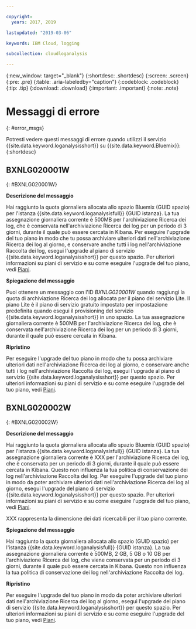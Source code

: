 ```yaml
---

copyright:
  years: 2017, 2019

lastupdated: "2019-03-06"

keywords: IBM Cloud, logging

subcollection: cloudloganalysis

---
```


{:new_window: target="_blank"}
{:shortdesc: .shortdesc}
{:screen: .screen}
{:pre: .pre}
{:table: .aria-labeledby="caption"}
{:codeblock: .codeblock}
{:tip: .tip}
{:download: .download}
{:important: .important}
{:note: .note}


# Messaggi di errore
{: #error_msgs}

Potresti vedere questi messaggi di errore quando utilizzi il servizio {{site.data.keyword.loganalysisshort}} su {{site.data.keyword.Bluemix}}:
{:shortdesc}

## BXNLG020001W
{: #BXNLG020001W}

**Descrizione del messaggio**

Hai raggiunto la quota giornaliera allocata allo spazio Bluemix (GUID spazio) per l'istanza {{site.data.keyword.loganalysisfull}} {GUID istanza}. La tua assegnazione giornaliera corrente è 500MB per l'archiviazione Ricerca dei log, che è conservata nell'archiviazione Ricerca dei log per un periodo di 3 giorni, durante il quale può essere cercata in Kibana. Per eseguire l'upgrade del tuo piano in modo che tu possa archiviare ulteriori dati nell'archiviazione Ricerca dei log al giorno, e conservare anche tutti i log nell'archiviazione Raccolta dei log, esegui l'upgrade al piano di servizio {{site.data.keyword.loganalysisshort}} per questo spazio. Per ulteriori informazioni su piani di servizio e su come eseguire l'upgrade del tuo piano, vedi [Piani](/docs/services/CloudLogAnalysis/log_analysis_ov.html#plans).


**Spiegazione del messaggio** 

Puoi ottenere un messaggio con l'ID *BXNLG020001W* quando raggiungi la quota di archiviazione Ricerca dei log allocata per il piano del servizio Lite. Il piano Lite è il piano di servizio gratuito impostato per impostazione predefinita quando esegui il provisioning del servizio {{site.data.keyword.loganalysisshort}} in uno spazio. La tua assegnazione giornaliera corrente è 500MB per l'archiviazione Ricerca dei log, che è conservata nell'archiviazione Ricerca dei log per un periodo di 3 giorni, durante il quale può essere cercata in Kibana.

**Ripristino**

Per eseguire l'upgrade del tuo piano in modo che tu possa archiviare ulteriori dati nell'archiviazione Ricerca dei log al giorno, e conservare anche tutti i log nell'archiviazione Raccolta dei log, esegui l'upgrade al piano di servizio {{site.data.keyword.loganalysisshort}} per questo spazio. Per ulteriori informazioni su piani di servizio e su come eseguire l'upgrade del tuo piano, vedi [Piani](/docs/services/CloudLogAnalysis/log_analysis_ov.html#plans).


## BXNLG020002W 
{: #BXNLG020002W}


**Descrizione del messaggio**

Hai raggiunto la quota giornaliera allocata allo spazio Bluemix (GUID spazio) per l'istanza {{site.data.keyword.loganalysisfull}} {GUID istanza}.  La tua assegnazione giornaliera corrente è XXX per l'archiviazione Ricerca dei log, che è conservata per un periodo di 3 giorni, durante il quale può essere cercata in Kibana. Questo non influenza la tua politica di conservazione dei log nell'archiviazione Raccolta dei log. Per eseguire l'upgrade del tuo piano in modo da poter archiviare ulteriori dati nell'archiviazione Ricerca dei log al giorno, esegui l'upgrade del piano di servizio {{site.data.keyword.loganalysisshort}} per questo spazio. Per ulteriori informazioni su piani di servizio e su come eseguire l'upgrade del tuo piano, vedi [Piani](/docs/services/CloudLogAnalysis/log_analysis_ov.html#plans).

XXX rappresenta la dimensione dei dati ricercabili per il tuo piano corrente.

**Spiegazione del messaggio** 

Hai raggiunto la quota giornaliera allocata allo spazio (GUID spazio) per l'istanza {{site.data.keyword.loganalysisfull}} {GUID istanza}.  La tua assegnazione giornaliera corrente è 500MB, 2 GB, 5 GB o 10 GB per l'archiviazione Ricerca dei log, che viene conservata per un periodo di 3 giorni, durante il quale può essere cercata in Kibana. Questo non influenza la tua politica di conservazione dei log nell'archiviazione Raccolta dei log.

**Ripristino**

Per eseguire l'upgrade del tuo piano in modo da poter archiviare ulteriori dati nell'archiviazione Ricerca dei log al giorno, esegui l'upgrade del piano di servizio {{site.data.keyword.loganalysisshort}} per questo spazio. Per ulteriori informazioni su piani di servizio e su come eseguire l'upgrade del tuo piano, vedi [Piani](/docs/services/CloudLogAnalysis/log_analysis_ov.html#plans).




